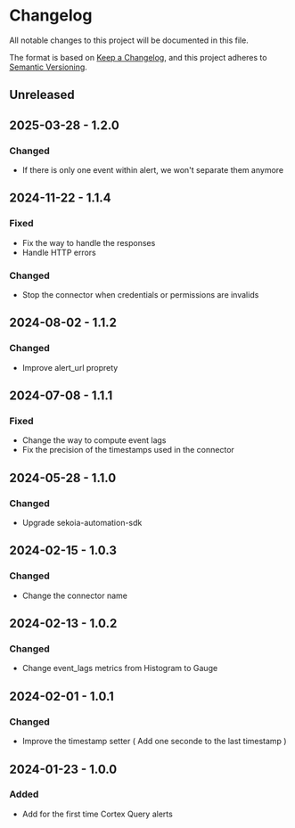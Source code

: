 # Changelog

All notable changes to this project will be documented in this file.

The format is based on [Keep a Changelog](https://keepachangelog.com/en/1.0.0/),
and this project adheres to [Semantic Versioning](https://semver.org/spec/v2.0.0.html).

## Unreleased

## 2025-03-28 - 1.2.0

### Changed

- If there is only one event within alert, we won't separate them anymore

## 2024-11-22 - 1.1.4

### Fixed

- Fix the way to handle the responses
- Handle HTTP errors

### Changed

- Stop the connector when credentials or permissions are invalids

## 2024-08-02 - 1.1.2

### Changed

- Improve alert_url proprety

## 2024-07-08 - 1.1.1

### Fixed

- Change the way to compute event lags
- Fix the precision of the timestamps used in the connector

## 2024-05-28 - 1.1.0

### Changed

- Upgrade sekoia-automation-sdk

## 2024-02-15 - 1.0.3

### Changed

- Change the connector name

## 2024-02-13 - 1.0.2

### Changed

- Change event_lags metrics from Histogram to Gauge

## 2024-02-01 - 1.0.1

### Changed

- Improve the timestamp setter ( Add one seconde to the last timestamp )

## 2024-01-23 - 1.0.0

### Added

- Add for the first time Cortex Query alerts
